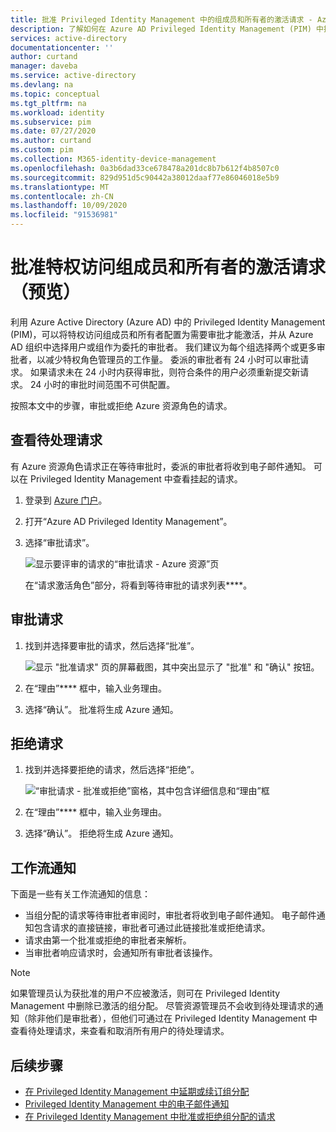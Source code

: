 ```yaml
---
title: 批准 Privileged Identity Management 中的组成员和所有者的激活请求 - Azure AD
description: 了解如何在 Azure AD Privileged Identity Management (PIM) 中批准或拒绝可分配角色的组的请求。
services: active-directory
documentationcenter: ''
author: curtand
manager: daveba
ms.service: active-directory
ms.devlang: na
ms.topic: conceptual
ms.tgt_pltfrm: na
ms.workload: identity
ms.subservice: pim
ms.date: 07/27/2020
ms.author: curtand
ms.custom: pim
ms.collection: M365-identity-device-management
ms.openlocfilehash: 0a3b6dad33ce678478a201dc8b7b612f4b8507c0
ms.sourcegitcommit: 829d951d5c90442a38012daaf77e86046018e5b9
ms.translationtype: MT
ms.contentlocale: zh-CN
ms.lasthandoff: 10/09/2020
ms.locfileid: "91536981"
---
```

# <a name="approve-activation-requests-for-privileged-access-group-members-and-owners-preview"></a>批准特权访问组成员和所有者的激活请求（预览）

利用 Azure Active Directory (Azure AD) 中的 Privileged Identity Management (PIM)，可以将特权访问组成员和所有者配置为需要审批才能激活，并从 Azure AD 组织中选择用户或组作为委托的审批者。 我们建议为每个组选择两个或更多审批者，以减少特权角色管理员的工作量。 委派的审批者有 24 小时可以审批请求。 如果请求未在 24 小时内获得审批，则符合条件的用户必须重新提交新请求。 24 小时的审批时间范围不可供配置。

按照本文中的步骤，审批或拒绝 Azure 资源角色的请求。

## <a name="view-pending-requests"></a>查看待处理请求

有 Azure 资源角色请求正在等待审批时，委派的审批者将收到电子邮件通知。 可以在 Privileged Identity Management 中查看挂起的请求。

1. 登录到 [Azure 门户](https://portal.azure.com/)。

1. 打开“Azure AD Privileged Identity Management”。

1. 选择“审批请求”。

    ![显示要评审的请求的“审批请求 - Azure 资源”页](./media/groups-approval-workflow/groups-select-request.png)

    在“请求激活角色”部分，将看到等待审批的请求列表****。

## <a name="approve-requests"></a>审批请求

1. 找到并选择要审批的请求，然后选择“批准”。

    ![显示 "批准请求" 页的屏幕截图，其中突出显示了 "批准" 和 "确认" 按钮。](./media/groups-approval-workflow/groups-confirm-approval.png)

1. 在“理由”**** 框中，输入业务理由。

1. 选择“确认”。 批准将生成 Azure 通知。

## <a name="deny-requests"></a>拒绝请求

1. 找到并选择要拒绝的请求，然后选择“拒绝”。

    ![“审批请求 - 批准或拒绝”窗格，其中包含详细信息和“理由”框](./media/groups-approval-workflow/groups-confirm-denial.png)

1. 在“理由”**** 框中，输入业务理由。

1. 选择“确认”。 拒绝将生成 Azure 通知。

## <a name="workflow-notifications"></a>工作流通知

下面是一些有关工作流通知的信息：

- 当组分配的请求等待审批者审阅时，审批者将收到电子邮件通知。 电子邮件通知包含请求的直接链接，审批者可通过此链接批准或拒绝请求。
- 请求由第一个批准或拒绝的审批者来解析。
- 当审批者响应请求时，会通知所有审批者该操作。

>[!Note]
>如果管理员认为获批准的用户不应被激活，则可在 Privileged Identity Management 中删除已激活的组分配。 尽管资源管理员不会收到待处理请求的通知（除非他们是审批者），但他们可通过在 Privileged Identity Management 中查看待处理请求，来查看和取消所有用户的待处理请求。

## <a name="next-steps"></a>后续步骤

- [在 Privileged Identity Management 中延期或续订组分配](pim-resource-roles-renew-extend.md)
- [Privileged Identity Management 中的电子邮件通知](pim-email-notifications.md)
- [在 Privileged Identity Management 中批准或拒绝组分配的请求](azure-ad-pim-approval-workflow.md)
